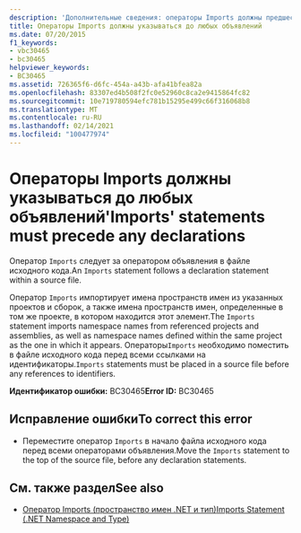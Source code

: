```yaml
---
description: 'Дополнительные сведения: операторы Imports должны предшествовать любым объявлениям'
title: Операторы Imports должны указываться до любых объявлений
ms.date: 07/20/2015
f1_keywords:
- vbc30465
- bc30465
helpviewer_keywords:
- BC30465
ms.assetid: 726365f6-d6fc-454a-a43b-afa41bfea82a
ms.openlocfilehash: 83307ed4b508f2fc0e52960c8ca2e9415864fc82
ms.sourcegitcommit: 10e719780594efc781b15295e499c66f316068b8
ms.translationtype: MT
ms.contentlocale: ru-RU
ms.lasthandoff: 02/14/2021
ms.locfileid: "100477974"
---
```

# <a name="imports-statements-must-precede-any-declarations"></a><span data-ttu-id="e0fd3-103">Операторы Imports должны указываться до любых объявлений</span><span class="sxs-lookup"><span data-stu-id="e0fd3-103">'Imports' statements must precede any declarations</span></span>

<span data-ttu-id="e0fd3-104">Оператор `Imports` следует за оператором объявления в файле исходного кода.</span><span class="sxs-lookup"><span data-stu-id="e0fd3-104">An `Imports` statement follows a declaration statement within a source file.</span></span>  
  
 <span data-ttu-id="e0fd3-105">Оператор `Imports` импортирует имена пространств имен из указанных проектов и сборок, а также имена пространств имен, определенные в том же проекте, в котором находится этот элемент.</span><span class="sxs-lookup"><span data-stu-id="e0fd3-105">The `Imports` statement imports namespace names from referenced projects and assemblies, as well as namespace names defined within the same project as the one in which it appears.</span></span> <span data-ttu-id="e0fd3-106">Операторы`Imports` необходимо поместить в файле исходного кода перед всеми ссылками на идентификаторы.</span><span class="sxs-lookup"><span data-stu-id="e0fd3-106">`Imports` statements must be placed in a source file before any references to identifiers.</span></span>  
  
 <span data-ttu-id="e0fd3-107">**Идентификатор ошибки:** BC30465</span><span class="sxs-lookup"><span data-stu-id="e0fd3-107">**Error ID:** BC30465</span></span>  
  
## <a name="to-correct-this-error"></a><span data-ttu-id="e0fd3-108">Исправление ошибки</span><span class="sxs-lookup"><span data-stu-id="e0fd3-108">To correct this error</span></span>  
  
- <span data-ttu-id="e0fd3-109">Переместите оператор `Imports` в начало файла исходного кода перед всеми операторами объявления.</span><span class="sxs-lookup"><span data-stu-id="e0fd3-109">Move the `Imports` statement to the top of the source file, before any declaration statements.</span></span>  
  
## <a name="see-also"></a><span data-ttu-id="e0fd3-110">См. также раздел</span><span class="sxs-lookup"><span data-stu-id="e0fd3-110">See also</span></span>

- [<span data-ttu-id="e0fd3-111">Оператор Imports (пространство имен .NET и тип)</span><span class="sxs-lookup"><span data-stu-id="e0fd3-111">Imports Statement (.NET Namespace and Type)</span></span>](../language-reference/statements/imports-statement-net-namespace-and-type.md)
